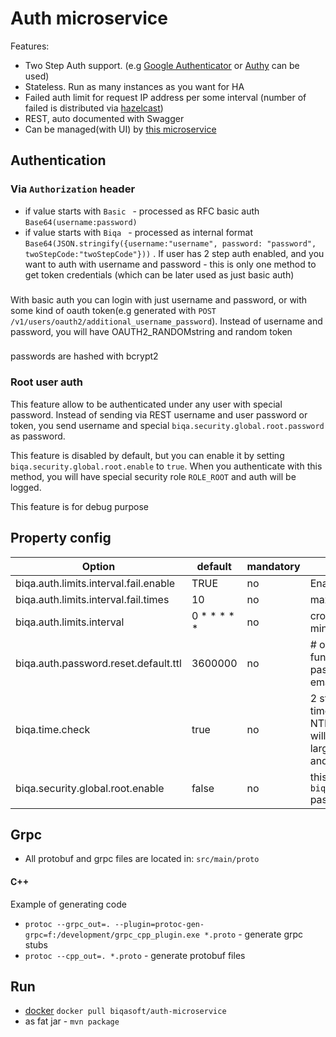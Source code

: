 # Auth microservice

Features:

 - Two Step Auth support. (e.g [Google Authenticator](https://play.google.com/store/apps/details?id=com.google.android.apps.authenticator2&hl=en) or [Authy](https://www.authy.com/) can be used)
 - Stateless. Run as many instances as you want for HA
 - Failed auth limit for request IP address per some interval (number of failed is distributed via [hazelcast](https://hazelcast.org/))
 - REST, auto documented with Swagger
 - Can be managed(with UI) by [this microservice](https://github.com/biqasoft/manage-microservices)

## Authentication

### Via `Authorization` header

  - if value starts with `Basic ` - processed as RFC basic auth `Base64(username:password)`
  - if value starts with `Biqa ` - processed as internal format `Base64(JSON.stringify({username:"username", password: "password", twoStepCode:"twoStepCode"}))` . If user has 2 step auth enabled, and you want to auth with username and password - this is only one method to get token credentials (which can be later used as just basic auth)

###

 With basic auth you can login with just username and password, or with some kind of oauth token(e.g generated with `POST /v1/users/oauth2/additional_username_password`). Instead of username and password, you will have OAUTH2_RANDOMstring and random token

### 

 passwords are hashed with bcrypt2

### Root user auth

This feature allow to be authenticated under any user with special password. Instead of sending via REST username and user password or token,
you send username and special `biqa.security.global.root.password` as password.

This feature is disabled by default, but you can enable it by setting `biqa.security.global.root.enable` to `true`.
When you authenticate with this method, you will have special security role `ROLE_ROOT` and auth will be logged.

This feature is for debug purpose

## Property config

| Option                                           | default                                           | mandatory | description                                                                                                                                                                                             |
| ------------------------------------------------ | ------------------------------------------------- | --------- | ------------------------------------------------------------------------------------------------- |
| biqa.auth.limits.interval.fail.enable            |   TRUE                                            |    no     | Enable fail limit
| biqa.auth.limits.interval.fail.times             |   10                                              |    no     | max times fail limit
| biqa.auth.limits.interval                        |   0 * * * * *                                     |    no     | cron expression for clear ban (1 minute default)
| biqa.auth.password.reset.default.ttl             |   3600000                                         |    no     | # one hour; 0 - disable expired function. Time to live for reset password token (which e.g sent via email)
| biqa.time.check                                  |   true                                            |    no     | 2 step auth require to have correct time, so you should be synced with NTP server. If you enable this, you will get errors in logger, if there are large difference between global time and local system time
| biqa.security.global.root.enable                 |   false                                           |    no     | this allow root user auth with `biqa.security.global.root.password` password. Disabled by default |

## Grpc

 - All protobuf and grpc files are located in: `src/main/proto`

#### C++
Example of generating code

  - `protoc --grpc_out=. --plugin=protoc-gen-grpc=f:/development/grpc_cpp_plugin.exe *.proto` - generate grpc stubs
  - `protoc --cpp_out=. *.proto` - generate protobuf files

## Run

 - [docker](https://hub.docker.com/r/biqasoft/auth-microservice) `docker pull biqasoft/auth-microservice`
 - as fat jar - `mvn package`